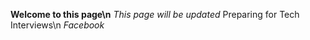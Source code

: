 **Welcome to this page\n**
*This page will be updated*
Preparing for Tech Interviews\n
*Facebook*


